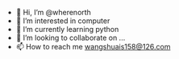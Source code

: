 - 👋 Hi, I’m @wherenorth
- 👀 I’m interested in computer
- 🌱 I’m currently learning python
- 💞️ I’m looking to collaborate on ...
- 📫 How to reach me wangshuais158@126.com

<!---
wherenorth/wherenorth is a ✨ special ✨ repository because its `README.md` (this file) appears on your GitHub profile.
You can click the Preview link to take a look at your changes.
--->

